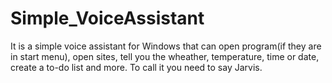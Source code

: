 # Simple_VoiceAssistant
It is a simple voice assistant for Windows that can open program(if they are in start menu), open sites, tell you the wheather, temperature, time or date, create a to-do list and more.
To call it you need to say Jarvis.
